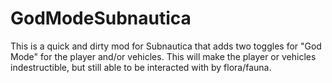 # GodModeSubnautica
This is a quick and dirty mod for Subnautica that adds two toggles for "God Mode" for the player and/or vehicles. This will make the player or vehicles indestructible, but still able to be interacted with by flora/fauna.
